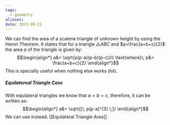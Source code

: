 ```yaml
---
tags:
  - geometry
aliases: 
date: 2023-09-21
---
```

We can find the area of a scalene triangle of unknown height by using the Heron Theorem. 
It states that for a triangle $\triangle{ABC}$ and $p=\frac{a+b+c}{2}$ the area $a$ of the triangle is given by:
$$\begin{align*}
a&= \sqrt{p(p-a)(p-b)(p-c)}\\
\text{where}\; p&= \frac{a+b+c}{2}
\end{align*}$$
This is specially useful when nothing else works (lol).
##### Equilatereal Triangle Case
With equilateral triangles we know that $a=b=c$, therefore, it can be written as:
$$\begin{align*}
a&= \sqrt{[\; p(p-a)^{3} \;]}
\end{align*}$$
We can use instead: [[Equilateral Triangle Area]]

